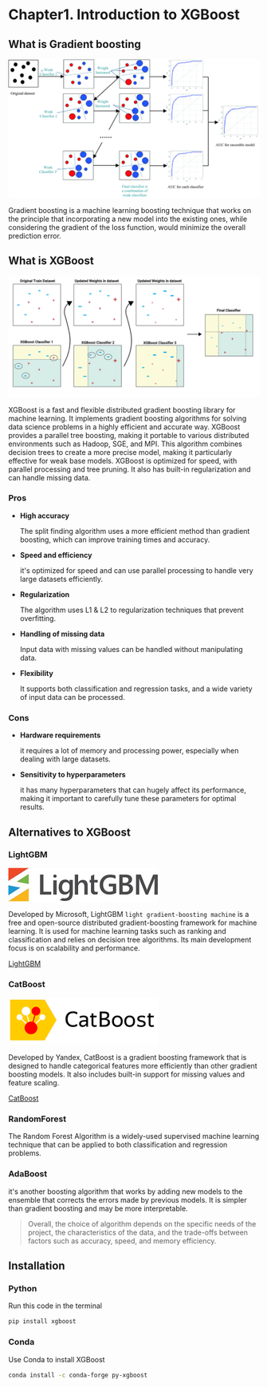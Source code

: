 # Chapter1. Introduction to XGBoost

## What is Gradient boosting

![](img/gradient_boosting.png)

Gradient boosting is a machine learning boosting technique that works on the principle that incorporating a new model into the existing ones, while considering the gradient of the loss function, would minimize the overall prediction error.

## What is XGBoost

![](img/xgboost.png)

XGBoost is a fast and flexible distributed gradient boosting library for machine learning. It implements gradient boosting algorithms for solving data science problems in a highly efficient and accurate way. XGBoost provides a parallel tree boosting, making it portable to various distributed environments such as Hadoop, SGE, and MPI. This algorithm combines decision trees to create a more precise model, making it particularly effective for weak base models. XGBoost is optimized for speed, with parallel processing and tree pruning. It also has built-in regularization and can handle missing data.

### Pros

- **High accuracy**

  The split finding algorithm uses a more efficient method than gradient boosting, which can improve training times and accuracy.

- **Speed and efficiency**

  it's optimized for speed and can use parallel processing to handle very large datasets efficiently.

- **Regularization**

  The algorithm uses L1 & L2 to regularization techniques that prevent overfitting.

- **Handling of missing data**

  Input data with missing values can be handled without manipulating data.

- **Flexibility**

  It supports both classification and regression tasks, and a wide variety of input data can be processed.

### Cons

- **Hardware requirements**

  it requires a lot of memory and processing power, especially when dealing with large datasets.

- **Sensitivity to hyperparameters**

  it has many hyperparameters that can hugely affect its performance, making it important to carefully tune these parameters for optimal results.

## Alternatives to XGBoost

### LightGBM

![](img/lightGBM.jpg)

Developed by Microsoft, LightGBM `light gradient-boosting machine` is a free and open-source distributed gradient-boosting framework for machine learning. It is used for machine learning tasks such as ranking and classification and relies on decision tree algorithms. Its main development focus is on scalability and performance.

[LightGBM](https://lightgbm.readthedocs.io/)



### CatBoost

![](img/catboost.png)

Developed by Yandex, CatBoost is a gradient boosting framework that is designed to handle categorical features more efficiently than other gradient boosting models. It also includes built-in support for missing values and feature scaling.

[CatBoost](https://catboost.ai/)



### RandomForest

The Random Forest Algorithm is a widely-used supervised machine learning technique that can be applied to both classification and regression problems.



### AdaBoost

it's another boosting algorithm that works by adding new models to the ensemble that corrects the errors made by previous models. It is simpler than gradient boosting and may be more interpretable.



> Overall, the choice of algorithm depends on the specific needs of the project, the characteristics of the data, and the trade-offs between factors such as accuracy, speed, and memory efficiency.
>
> 

## Installation

### Python

Run this code in the terminal

```bash
pip install xgboost
```

### Conda

Use Conda to install XGBoost

```bash
conda install -c conda-forge py-xgboost
```
